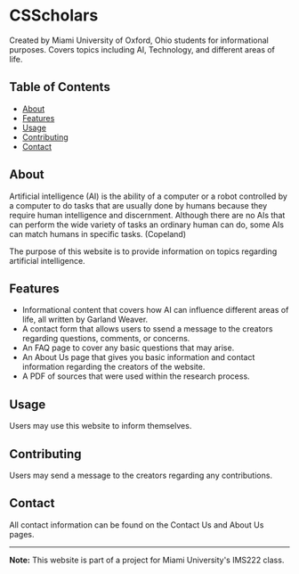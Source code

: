 # CSScholars

Created by Miami University of Oxford, Ohio students for informational purposes. Covers topics including AI, Technology, and different areas of life.

## Table of Contents

- [About](#about)
- [Features](#features)
- [Usage](#usage)
- [Contributing](#contributing)
- [Contact](#contact)

## About

Artificial intelligence (AI) is the ability of a computer or a robot controlled by a computer to do tasks that are usually done by humans because they require human intelligence and discernment. Although there are no AIs that can perform the wide variety of tasks an ordinary human can do, some AIs can match humans in specific tasks. (Copeland)

The purpose of this website is to provide information on topics regarding artificial intelligence.

## Features

- Informational content that covers how AI can influence different areas of life, all written by Garland Weaver.
- A contact form that allows users to ssend a message to the creators regarding questions, comments, or concerns.
- An FAQ page to cover any basic questions that may arise.
- An About Us page that gives you basic information and contact information regarding the creators of the website.
- A PDF of sources that were used within the research process.

## Usage

Users may use this website to inform themselves. 

## Contributing

Users may send a message to the creators regarding any contributions.

## Contact

All contact information can be found on the Contact Us and About Us pages.

---

**Note:** This website is part of a project for Miami University's IMS222 class.